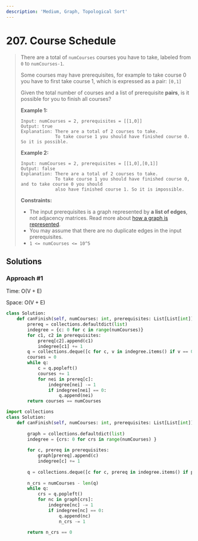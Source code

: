```yaml
---
description: 'Medium, Graph, Topological Sort'
---
```


# 207. Course Schedule

> There are a total of `numCourses` courses you have to take, labeled from `0` to `numCourses-1`.
>
> Some courses may have prerequisites, for example to take course 0 you have to first take course 1, which is expressed as a pair: `[0,1]`
>
> Given the total number of courses and a list of prerequisite **pairs**, is it possible for you to finish all courses?
>
> **Example 1:**
>
> ```text
> Input: numCourses = 2, prerequisites = [[1,0]]
> Output: true
> Explanation: There are a total of 2 courses to take. 
>              To take course 1 you should have finished course 0. So it is possible.
> ```
>
> **Example 2:**
>
> ```text
> Input: numCourses = 2, prerequisites = [[1,0],[0,1]]
> Output: false
> Explanation: There are a total of 2 courses to take. 
>              To take course 1 you should have finished course 0, and to take course 0 you should
>              also have finished course 1. So it is impossible.
> ```
>
> **Constraints:**
>
> * The input prerequisites is a graph represented by **a list of edges**, not adjacency matrices. Read more about [how a graph is represented](https://www.khanacademy.org/computing/computer-science/algorithms/graph-representation/a/representing-graphs).
> * You may assume that there are no duplicate edges in the input prerequisites.
> * `1 <= numCourses <= 10^5`

## Solutions

### Approach \#1 

Time: O\(V + E\)

Space: O\(V + E\)

```python
class Solution:
    def canFinish(self, numCourses: int, prerequisites: List[List[int]]) -> bool:
        prereq = collections.defaultdict(list)
        indegree = {c: 0 for c in range(numCourses)}
        for c1, c2 in prerequisites:
            prereq[c2].append(c1)
            indegree[c1] += 1
        q = collections.deque([c for c, v in indegree.items() if v == 0])
        courses = 0
        while q:
            c = q.popleft()
            courses += 1
            for nei in prereq[c]:
                indegree[nei] -= 1
                if indegree[nei] == 0:
                    q.append(nei)
        return courses == numCourses
```

```python
import collections
class Solution:
    def canFinish(self, numCourses: int, prerequisites: List[List[int]]) -> bool:
        
        graph = collections.defaultdict(list)
        indegree = {crs: 0 for crs in range(numCourses) }
        
        for c, prereq in prerequisites:
            graph[prereq].append(c)
            indegree[c] += 1
            
        q = collections.deque([c for c, prereq in indegree.items() if prereq == 0 ])
        
        n_crs = numCourses - len(q)
        while q:
            crs = q.popleft()
            for nc in graph[crs]:
                indegree[nc] -= 1
                if indegree[nc] == 0:
                    q.append(nc)
                    n_crs -= 1
                    
        return n_crs == 0
```

